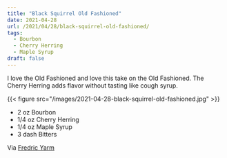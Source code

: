 ```yaml
---
title: "Black Squirrel Old Fashioned"
date: 2021-04-28
url: /2021/04/28/black-squirrel-old-fashioned/
tags:
  - Bourbon
  - Cherry Herring
  - Maple Syrup
draft: false
---
```


I love the Old Fashioned and love this take on the Old Fashioned. The Cherry Herring adds flavor without tasting like cough syrup.

{{< figure src="/images/2021-04-28-black-squirrel-old-fashioned.jpg" >}}

* 2 oz Bourbon
* 1/4 oz Cherry Herring
* 1/4 oz Maple Syrup
* 3 dash Bitters

Via [Fredric Yarm](http://cocktailvirgin.blogspot.com/2021/01/black-squirrel-old-fashioned.html)
